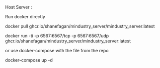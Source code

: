 Host Server :

Run docker directly

docker pull ghcr.io/shanefagan/mindustry_server/mindustry_server:latest

docker run -ti -p 6567:6567/tcp -p 6567:6567/udp ghcr.io/shanefagan/mindustry_server/mindustry_server:latest

or use docker-compose with the file from the repo

docker-compose up -d 
